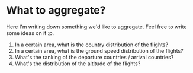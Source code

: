 # What to aggregate?
Here I'm writing down something we'd like to aggregate. Feel free to write some ideas on it :p.

1. In a certain area, what is the country distribution of the flights?
2. In a certain area, what is the ground speed distribution of the flights?
3. What's the ranking of the departure countries / arrival countries?
4. What's the distribution of the altitude of the flights? 
